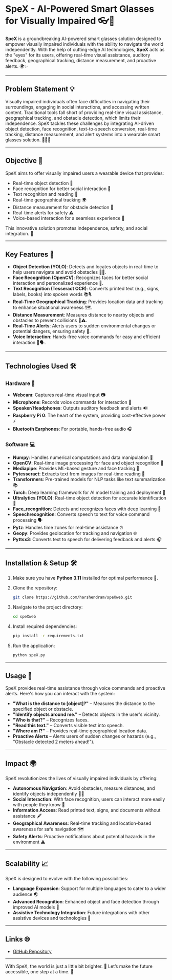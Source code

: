 # **SpeX** - AI-Powered Smart Glasses for Visually Impaired 👓🤖

**SpeX** is a groundbreaking AI-powered smart glasses solution designed to empower visually impaired individuals with the ability to navigate the world independently. With the help of cutting-edge AI technologies, **SpeX** acts as the "eyes" for its users, offering real-time visual assistance, auditory feedback, geographical tracking, distance measurement, and proactive alerts. 🌍✨

---

## **Problem Statement** 💡

Visually impaired individuals often face difficulties in navigating their surroundings, engaging in social interactions, and accessing written content. Traditional tools fall short of providing real-time visual assistance, geographical tracking, and obstacle detection, which limits their independence. SpeX tackles these challenges by integrating AI-driven object detection, face recognition, text-to-speech conversion, real-time tracking, distance measurement, and alert systems into a wearable smart glasses solution. 🚶‍♂️💬

---

## **Objective** 🎯

SpeX aims to offer visually impaired users a wearable device that provides:

- Real-time object detection 🛑
- Face recognition for better social interaction 👥
- Text recognition and reading 📖
- Real-time geographical tracking 🌍
- Distance measurement for obstacle detection 📏
- Real-time alerts for safety ⚠️
- Voice-based interaction for a seamless experience 🎤

This innovative solution promotes independence, safety, and social integration. 🤝

---

## **Key Features** 🔑

- **Object Detection (YOLO)**: Detects and locates objects in real-time to help users navigate and avoid obstacles 🧱🚧.
- **Face Recognition (OpenCV)**: Recognizes faces for better social interaction and personalized experience 🤗.
- **Text Recognition (Tesseract OCR)**: Converts printed text (e.g., signs, labels, books) into spoken words 📚🎙️.
- **Real-Time Geographical Tracking**: Provides location data and tracking to enhance situational awareness 🗺️.
- **Distance Measurement**: Measures distance to nearby objects and obstacles to prevent collisions 📏⚠️.
- **Real-Time Alerts**: Alerts users to sudden environmental changes or potential dangers, ensuring safety 🚨.
- **Voice Interaction**: Hands-free voice commands for easy and efficient interaction 🎤🗣️.

---

## **Technologies Used** 🛠️

### **Hardware** 🔌

- **Webcam**: Captures real-time visual input 📷
- **Microphone**: Records voice commands for interaction 🎤
- **Speaker/Headphones**: Outputs auditory feedback and alerts 🔊
- **Raspberry Pi 0**: The heart of the system, providing cost-effective power ⚡
- **Bluetooth Earphones**: For portable, hands-free audio 🎧

### **Software** 💻

- **Numpy**: Handles numerical computations and data manipulation 🔢
- **OpenCV**: Real-time image processing for face and object recognition 📸
- **Mediapipe**: Provides ML-based gesture and face tracking 🤳
- **Pytesseract**: Extracts text from images for real-time reading 📝
- **Transformers**: Pre-trained models for NLP tasks like text summarization 📚
- **Torch**: Deep learning framework for AI model training and deployment 🤖
- **Ultralytics (YOLO)**: Real-time object detection for accurate identification 🦸
- **Face_recognition**: Detects and recognizes faces with deep learning 🧠
- **Speechrecognition**: Converts speech to text for voice command processing 🗣️
- **Pytz**: Handles time zones for real-time assistance ⏰
- **Geopy**: Provides geolocation for tracking and navigation 🌐
- **Pyttsx3**: Converts text to speech for delivering feedback and alerts 🎧

---

## **Installation & Setup** 🛠️

1. Make sure you have **Python 3.11** installed for optimal performance 🐍.
   
2. Clone the repository:  
   ```bash  
   git clone https://github.com/harshendram/speXweb.git  
   ```

3. Navigate to the project directory:  
   ```bash  
   cd speXweb  
   ```

4. Install required dependencies:  
   ```bash  
   pip install -r requirements.txt  
   ```

5. Run the application:  
   ```bash  
   python speX.py  
   ```

---

## **Usage** 🚀

SpeX provides real-time assistance through voice commands and proactive alerts. Here's how you can interact with the system:

- **"What is the distance to [object]?"** – Measures the distance to the specified object or obstacle.  
- **"Identify objects around me."** – Detects objects in the user's vicinity.  
- **"Who is that?"** – Recognizes faces.  
- **"Read this text."** – Converts visible text into speech.  
- **"Where am I?"** – Provides real-time geographical location data.  
- **Proactive Alerts** – Alerts users of sudden changes or hazards (e.g., "Obstacle detected 2 meters ahead!").  

---

## **Impact** 🌍

SpeX revolutionizes the lives of visually impaired individuals by offering:

- **Autonomous Navigation**: Avoid obstacles, measure distances, and identify objects independently 🚶‍♀️
- **Social Interaction**: With face recognition, users can interact more easily with people they know 👫
- **Information Access**: Read printed text, signs, and documents without assistance 🖋️
- **Geographical Awareness**: Real-time tracking and location-based awareness for safe navigation 🗺️
- **Safety Alerts**: Proactive notifications about potential hazards in the environment ⚠️

---

## **Scalability** 📈

SpeX is designed to evolve with the following possibilities:

- **Language Expansion**: Support for multiple languages to cater to a wider audience 🌏
- **Advanced Recognition**: Enhanced object and face detection through improved AI models 🤖
- **Assistive Technology Integration**: Future integrations with other assistive devices and technologies 🔗

---

## **Links** 🌐

- [GitHub Repository](https://github.com/stockfish420/spex_Assistant.git)  

---

With SpeX, the world is just a little bit brighter. 🌟 Let’s make the future accessible, one step at a time. 🙌
